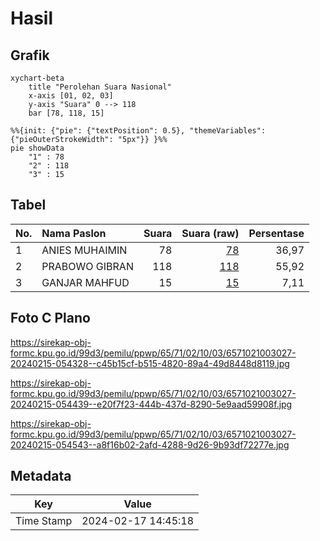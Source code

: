 # Hasil

## Grafik

```mermaid
xychart-beta
    title "Perolehan Suara Nasional"
    x-axis [01, 02, 03]
    y-axis "Suara" 0 --> 118
    bar [78, 118, 15]
```

```mermaid
%%{init: {"pie": {"textPosition": 0.5}, "themeVariables": {"pieOuterStrokeWidth": "5px"}} }%%
pie showData
    "1" : 78
    "2" : 118
    "3" : 15
```

## Tabel

| No. | Nama Paslon    | Suara | Suara (raw) | Persentase |
|:--- |:-------------- | -----:| -----------:| ----------:|
| 1   | ANIES MUHAIMIN | 78    | [78][p-1]   | 36,97      |
| 2   | PRABOWO GIBRAN | 118   | [118][p-2]  | 55,92      |
| 3   | GANJAR MAHFUD  | 15    | [15][p-3]   | 7,11       |


[p-1]: https://github.com/gigit-pemilu/pemilu-2024/blob/main/pilpres/hitung-suara/sub/65-kalimantan-utara/sub/71-kota-tarakan/sub/02-tarakan-tengah/sub/1003-sebengkok/sub/027-tps/sub/paslon-1.txt
[p-2]: https://github.com/gigit-pemilu/pemilu-2024/blob/main/pilpres/hitung-suara/sub/65-kalimantan-utara/sub/71-kota-tarakan/sub/02-tarakan-tengah/sub/1003-sebengkok/sub/027-tps/sub/paslon-2.txt
[p-3]: https://github.com/gigit-pemilu/pemilu-2024/blob/main/pilpres/hitung-suara/sub/65-kalimantan-utara/sub/71-kota-tarakan/sub/02-tarakan-tengah/sub/1003-sebengkok/sub/027-tps/sub/paslon-3.txt

## Foto C Plano

https://sirekap-obj-formc.kpu.go.id/99d3/pemilu/ppwp/65/71/02/10/03/6571021003027-20240215-054328--c45b15cf-b515-4820-89a4-49d8448d8119.jpg

https://sirekap-obj-formc.kpu.go.id/99d3/pemilu/ppwp/65/71/02/10/03/6571021003027-20240215-054439--e20f7f23-444b-437d-8290-5e9aad59908f.jpg

https://sirekap-obj-formc.kpu.go.id/99d3/pemilu/ppwp/65/71/02/10/03/6571021003027-20240215-054543--a8f16b02-2afd-4288-9d26-9b93df72277e.jpg


## Metadata

| Key        | Value               |
| ---------- | ------------------- |
| Time Stamp | 2024-02-17 14:45:18 |



